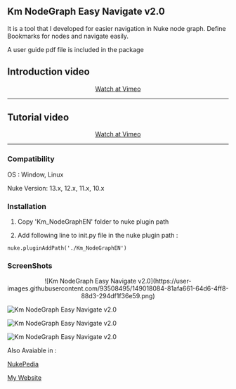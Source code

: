 ## Km NodeGraph Easy Navigate v2.0
 It is a tool that I developed for easier navigation in Nuke node graph. Define Bookmarks for nodes and navigate easily.

 A user guide pdf file is included in the package


## Introduction video

<center>
<a href="https://vimeo.com/664873484" target="_blank">Watch at Vimeo</a>

- - - - - - - - - - - - - - - - - - - - - - - - 
</center>

## Tutorial video

<center>
<a href="https://vimeo.com/664899156" target="_blank">Watch at Vimeo</a>

- - - - - - - - - - - - - - - - - - - - - - - - 
</center>
 
 

### Compatibility
OS : Window, Linux

Nuke Version: 13.x, 12.x, 11.x, 10.x



### Installation
1. Copy 'Km_NodeGraphEN' folder to nuke plugin path

2. Add following line to init.py file in the nuke plugin path :

`nuke.pluginAddPath('./Km_NodeGraphEN')`


### ScreenShots
<p align="center">
![Km NodeGraph Easy Navigate v2.0](https://user-images.githubusercontent.com/93508495/149018084-81afa661-64d6-4ff8-88d3-294df1f36e59.png)

![Km NodeGraph Easy Navigate v2.0](https://user-images.githubusercontent.com/93508495/149018095-b792be78-ae32-4055-8008-9554d7b74368.png)

![Km NodeGraph Easy Navigate v2.0](https://user-images.githubusercontent.com/93508495/149018100-8bbc6775-581a-484f-8f55-0f7d45a0104f.png)

![Km NodeGraph Easy Navigate v2.0](https://user-images.githubusercontent.com/93508495/149018102-822700ff-9d21-43d1-92d7-28a5ee0ea1c0.png)
</p>

 
Also Avaiable in : 

<a href="http://www.nukepedia.com/python/nodegraph/km-nodegraph-easy-navigate/" target="_blank">NukePedia</a>

<a href="http://www.hkaramian.com/index.php/portfolio/km-nodegraph-easy-navigate/" target="_blank">My Website</a>

